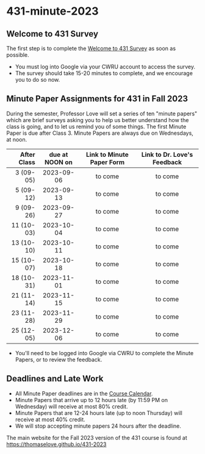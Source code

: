 # 431-minute-2023

## Welcome to 431 Survey

The first step is to complete the [Welcome to 431 Survey](https://bit.ly/431-2023-welcome-survey) as soon as possible.

- You must log into Google via your CWRU account to access the survey.
- The survey should take 15-20 minutes to complete, and we encourage you to do so now.

## Minute Paper Assignments for 431 in Fall 2023

During the semester, Professor Love will set a series of ten "minute papers" which are brief surveys asking you to help us better understand how the class is going, and to let us remind you of some things. The first Minute Paper is due after Class 3. Minute Papers are always due on Wednesdays, at noon.

After Class | due at NOON on | Link to Minute Paper Form | Link to Dr. Love's Feedback
----------: | :------: | :--------: | :----------:
3 (09-05) | 2023-09-06 | to come | to come
5 (09-12) | 2023-09-13 | to come | to come
9 (09-26) | 2023-09-27 | to come | to come
11 (10-03) | 2023-10-04 | to come | to come
13 (10-10) | 2023-10-11 | to come | to come
15 (10-07) | 2023-10-18 | to come | to come
18 (10-31) | 2023-11-01 | to come | to come
21 (11-14) | 2023-11-15 | to come | to come
23 (11-28) | 2023-11-29 | to come | to come
25 (12-05) | 2023-12-06 | to come | to come

- You'll need to be logged into Google via CWRU to complete the Minute Papers, or to review the feedback.

## Deadlines and Late Work

- All Minute Paper deadlines are in the [Course Calendar](https://thomaselove.github.io/431-2023/calendar.html).
- Minute Papers that arrive up to 12 hours late (by 11:59 PM on Wednesday) will receive at most 80% credit. 
- Minute Papers that are 12-24 hours late (up to noon Thursday) will receive at most 40% credit.
- We will stop accepting minute papers 24 hours after the deadline.

The main website for the Fall 2023 version of the 431 course is found at https://thomaselove.github.io/431-2023

